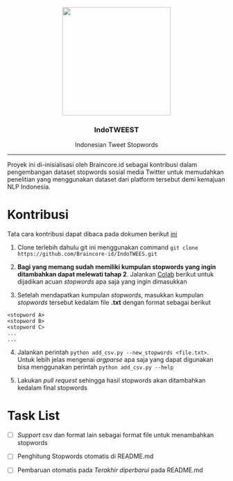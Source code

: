 <div align="center">
  <img src="https://raw.githubusercontent.com/Braincore-id/IndoTWEEST/main/logo.png" width="250" height="250">
  <h3 align="center">IndoTWEEST</h3>
  <p align="center">
    Indonesian Tweet Stopwords
  </p>
</div>

<hr>

Proyek ini di-inisialisasi oleh Braincore.id sebagai kontribusi dalam pengembangan dataset stopwords sosial media Twitter untuk memudahkan penelitian yang menggunakan dataset dari platform tersebut demi kemajuan NLP Indonesia.

# Kontribusi
Tata cara kontribusi dapat dibaca pada dokumen berikut [ini](https://t.co/5amYqcBHO9)

1. Clone terlebih dahulu git ini menggunakan command `git clone https://github.com/Braincore-id/IndoTWEES.git`

2. **Bagi yang memang sudah memiliki kumpulan stopwords yang ingin ditambahkan dapat melewati tahap 2**. Jalankan [Colab](https://colab.research.google.com/drive/13hWqc5Ltrv4f6dmtqAIZhtJbviDgD81u?usp=sharing) berikut untuk dijadikan acuan *stopwords* apa saja yang ingin dimasukkan

3. Setelah mendapatkan kumpulan *stopwords*, masukkan kumpulan *stopwords* tersebut kedalam file **.txt** dengan format sebagai berikut
```
<stopword A>
<stopword B>
<stopword C>
...
...

```
4. Jalankan perintah `python add_csv.py --new_stopwords <file.txt>`. Untuk lebih jelas mengenai *argparse* apa saja yang dapat digunakan bisa menggunakan perintah `python add_csv.py --help`

5. Lakukan *pull request* sehingga hasil stopwords akan ditambahkan kedalam final stopwords


# Task List
- [ ] *Support* csv dan format lain sebagai format file untuk menambahkan stopwords
- [ ] Penghitung Stopwords otomatis di README.md
- [ ] Pembaruan otomatis pada *Terakhir diperbarui* pada README.md

